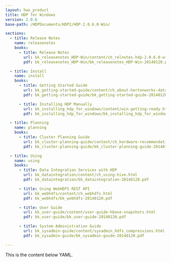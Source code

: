 ```yaml
---
layout: hwx_product
title: HDP for Windows
version: 2.0.6
base-path: /HDPDocuments/HDP2/HDP-2.0.6.0-Win/

sections:
  - title: Release Notes
    name: releasenotes
    books:
      - title: Release Notes
        url: bk_releasenotes_HDP-Win/content/ch_relnotes-hdp-2.0.6.0-win.html
        pdf: bk_releasenotes_HDP-Win/bk_releasenotes_HDP-Win-20140120.pdf

  - title: Install
    name: install
    books:
      - title: Getting Started Guide
        url: bk_getting-started-guide/content/ch_about-hortonworks-data-platform.html
        pdf: bk_getting-started-guide/bk_getting-started-guide-20140120.pdf

      - title: Installing HDP Manually
        url: bk_installing_hdp_for_windows/content/win-getting-ready.html
        pdf: bk_installing_hdp_for_windows/bk_installing_hdp_for_windows-20140120.pdf

  - title: Planning
    name: planning
    books:
      - title: Cluster Planning Guide
        url: bk_cluster-planning-guide/content/ch_hardware-recommendations.html
        pdf: bk_cluster-planning-guide/bk_cluster-planning-guide-20140120.pdf

  - title: Using
    name: using
    books:
      - title: Data Integration Services with HDP
        url: bk_dataintegration/content/ch_using-hive.html
        pdf: bk_dataintegration/bk_dataintegration-20140120.pdf

      - title: Using WebHDFS REST API
        url: bk_webhdfs/content/ch_webhdfs.html
        pdf: bk_webhdfs/bk_webhdfs-20140120.pdf

      - title: User Guide
        url: bk_user-guide/content/user-guide-hbase-snapshots.html
        pdf: bk_user-guide/bk_user-guide-20140120.pdf

      - title: System Administration Guide
        url: bk_sysadmin-guide/content/sysadmin_hdfs_compressions.html
        pdf: bk_sysadmin-guide/bk_sysadmin-guide-20140120.pdf

---
```


This is the content below YAML.
